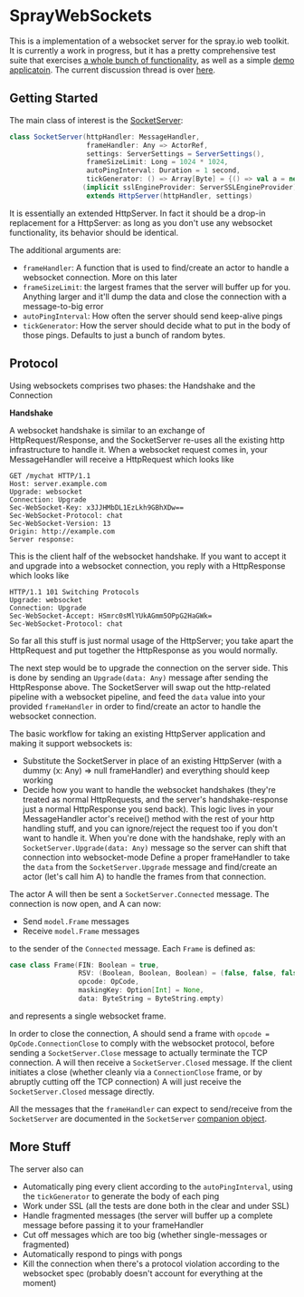 SprayWebSockets
===============

This is a implementation of a websocket server for the spray.io web toolkit. It is currently a work in progress, but it has a pretty comprehensive test suite that exercises [a whole bunch of functionality](https://github.com/lihaoyi/SprayWebSockets/blob/master/src/test/scala/spray/can/server/websockets/SocketServerTests.scala), as well as a simple [demo applicatoin](http://www.textboxplus.com/). The current discussion thread is over [here](https://groups.google.com/forum/?fromgroups=#!topic/spray-user/KWlUhXs7kvs).

Getting Started
---------------

The main class of interest is the [SocketServer](https://github.com/lihaoyi/SprayWebSockets/blob/master/src/main/scala/spray/can/server/websockets/SocketServer.scala):

```scala
class SocketServer(httpHandler: MessageHandler,
                   frameHandler: Any => ActorRef,
                   settings: ServerSettings = ServerSettings(),
                   frameSizeLimit: Long = 1024 * 1024,
                   autoPingInterval: Duration = 1 second,
                   tickGenerator: () => Array[Byte] = {() => val a = new Array[Byte](128); Random.nextBytes(a); a})
                  (implicit sslEngineProvider: ServerSSLEngineProvider)
                   extends HttpServer(httpHandler, settings)
```

It is essentially an extended HttpServer. In fact it should be a drop-in replacement for a HttpServer: as long as you don't use any websocket functionality, its behavior should be identical.

The additional arguments are:

- `frameHandler`: A function that is used to find/create an actor to handle a websocket connection. More on this later
- `frameSizeLimit`: the largest frames that the server will buffer up for you. Anything larger and it'll dump the data and close the connection with a message-to-big error
- `autoPingInterval`: How often the server should send keep-alive pings
- `tickGenerator`: How the server should decide what to put in the body of those pings. Defaults to just a bunch of random bytes.

Protocol
--------

Using websockets comprises two phases: the Handshake and the Connection

**Handshake**

A websocket handshake is similar to an exchange of HttpRequest/Response, and the SocketServer re-uses all the existing http infrastructure to handle it. When a websocket request comes in, your MessageHandler will receive a HttpRequest which looks like

```
GET /mychat HTTP/1.1
Host: server.example.com
Upgrade: websocket
Connection: Upgrade
Sec-WebSocket-Key: x3JJHMbDL1EzLkh9GBhXDw==
Sec-WebSocket-Protocol: chat
Sec-WebSocket-Version: 13
Origin: http://example.com
Server response:
```

This is the client half of the websocket handshake. If you want to accept it and upgrade into a websocket connection, you reply with a HttpResponse which looks like

```
HTTP/1.1 101 Switching Protocols
Upgrade: websocket
Connection: Upgrade
Sec-WebSocket-Accept: HSmrc0sMlYUkAGmm5OPpG2HaGWk=
Sec-WebSocket-Protocol: chat
```

So far all this stuff is just normal usage of the HttpServer; you take apart the HttpRequest and put together the HttpResponse as you would normally. 

The next step would be to upgrade the connection on the server side. This is done by sending an `Upgrade(data: Any)` message after sending the HttpResponse above. The SocketServer will swap out the http-related pipeline with a websocket pipeline, and feed the `data` value into your provided `frameHandler` in order to find/create an actor to handle the websocket connection.


The basic workflow for taking an existing HttpServer application and making it support websockets is:

- Substitute the SocketServer in place of an existing HttpServer (with a dummy (x: Any) => null frameHandler) and everything should keep working
- Decide how you want to handle the websocket handshakes (they're treated as normal HttpRequests, and the server's handshake-response just a normal HttpResponse you send back). This logic  lives in your MessageHandler actor's receive() method with the rest of your http handling stuff, and you can ignore/reject the request too if you don't want to handle it.
When you're done with the handshake, reply with an `SocketServer.Upgrade(data: Any)` message so the server can shift that connection into websocket-mode
Define a proper frameHandler to take the `data` from the `SocketServer.Upgrade` message and find/create an actor (let's call him A) to handle the frames from that connection.

The actor A will then be sent a `SocketServer.Connected` message. The connection is now open, and A can now:

- Send `model.Frame` messages
- Receive `model.Frame` messages

to the sender of the `Connected` message. Each `Frame` is defined as:

```scala
case class Frame(FIN: Boolean = true,
                 RSV: (Boolean, Boolean, Boolean) = (false, false, false),
                 opcode: OpCode,
                 maskingKey: Option[Int] = None,
                 data: ByteString = ByteString.empty)
```

and represents a single websocket frame.

In order to close the connection, A should send a frame with `opcode = OpCode.ConnectionClose` to comply with the websocket protocol, before sending a `SocketServer.Close` message to actually terminate the TCP connection. A will then receive a `SocketServer.Closed` message. If the client initiates a close (whether cleanly via a `ConnectionClose` frame, or by abruptly cutting off the TCP connection) A will just receive the `SocketServer.Closed` message directly.

All the messages that the `frameHandler` can expect to send/receive from the `SocketServer` are documented in the `SocketServer` [companion object](https://github.com/lihaoyi/SprayWebSockets/blob/master/src/main/scala/spray/can/server/websockets/SocketServer.scala#L102-L140).

More Stuff
----------

The server also can

- Automatically ping every client according to the `autoPingInterval`, using the `tickGenerator` to generate the body of each ping
- Work under SSL (all the tests are done both in the clear and under SSL)
- Handle fragmented messages (the server will buffer up a complete message before passing it to your frameHandler
- Cut off messages which are too big (whether single-messages or fragmented)
- Automatically respond to pings with pongs
- Kill the connection when there's a protocol violation according to the websocket spec (probably doesn't account for everything at the moment)


